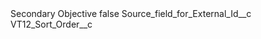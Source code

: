 <?xml version="1.0" encoding="UTF-8"?>
<CustomMetadata xmlns="http://soap.sforce.com/2006/04/metadata" xmlns:xsi="http://www.w3.org/2001/XMLSchema-instance">
    <label>Secondary Objective</label>
    <protected>false</protected>
    <values>
        <field>Source_field_for_External_Id__c</field>
        <value xsi:nil="true"/>
    </values>
    <values>
        <field>VT12_Sort_Order__c</field>
        <value xsi:nil="true"/>
    </values>
</CustomMetadata>
